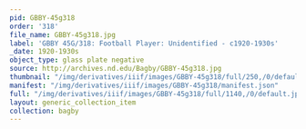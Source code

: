```yaml
---
pid: GBBY-45g318
order: '318'
file_name: GBBY-45g318.jpg
label: 'GBBY 45G/318: Football Player: Unidentified - c1920-1930s'
_date: 1920-1930s
object_type: glass plate negative
source: http://archives.nd.edu/Bagby/GBBY-45g318.jpg
thumbnail: "/img/derivatives/iiif/images/GBBY-45g318/full/250,/0/default.jpg"
manifest: "/img/derivatives/iiif/images/GBBY-45g318/manifest.json"
full: "/img/derivatives/iiif/images/GBBY-45g318/full/1140,/0/default.jpg"
layout: generic_collection_item
collection: bagby
---
```

